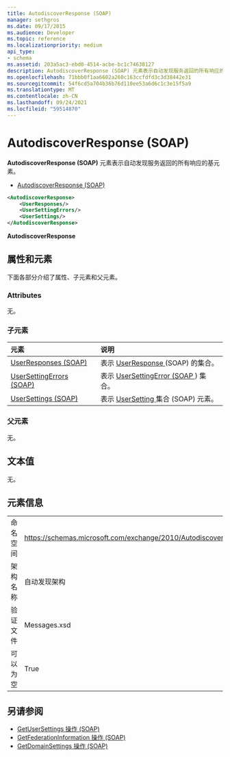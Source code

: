 ```yaml
---
title: AutodiscoverResponse (SOAP)
manager: sethgros
ms.date: 09/17/2015
ms.audience: Developer
ms.topic: reference
ms.localizationpriority: medium
api_type:
- schema
ms.assetid: 203a5ac3-ebd0-4514-acbe-bc1c74638127
description: AutodiscoverResponse (SOAP) 元素表示自动发现服务返回的所有响应的基元素。
ms.openlocfilehash: 71bbb0f1aa6602a260c163ccfdfd3c3d38442e31
ms.sourcegitcommit: 54f6cd5a704b36b76d110ee53a6d6c1c3e15f5a9
ms.translationtype: MT
ms.contentlocale: zh-CN
ms.lasthandoff: 09/24/2021
ms.locfileid: "59514870"
---
```

# <a name="autodiscoverresponse-soap"></a>AutodiscoverResponse (SOAP)

**AutodiscoverResponse (SOAP)** 元素表示自动发现服务返回的所有响应的基元素。 
  
- [AutodiscoverResponse (SOAP)](autodiscoverresponse-soap.md)
  
```XML
<AutodiscoverResponse>
    <UserResponses/>
    <UserSettingErrors/>
    <UserSettings/>
</AutodiscoverResponse>

```

 **AutodiscoverResponse**
## <a name="attributes-and-elements"></a>属性和元素

下面各部分介绍了属性、子元素和父元素。
  
### <a name="attributes"></a>Attributes

无。
  
### <a name="child-elements"></a>子元素

|**元素**|**说明**|
|:-----|:-----|
|[UserResponses (SOAP)](userresponses-soap.md) <br/> |表示 [UserResponse ](userresponse-soap.md) (SOAP) 的集合。  <br/> |
|[UserSettingErrors (SOAP)](usersettingerrors-soap.md) <br/> |表示 [UserSettingError (SOAP ](usersettingerror-soap.md)) 集合。  <br/> |
|[UserSettings (SOAP)](usersettings-soap.md) <br/> |表示 [UserSetting ](usersetting-soap.md) 集合 (SOAP) 元素。  <br/> |
   
### <a name="parent-elements"></a>父元素

无。
  
## <a name="text-value"></a>文本值

无。
  
## <a name="element-information"></a>元素信息

|||
|:-----|:-----|
|命名空间  <br/> |https://schemas.microsoft.com/exchange/2010/Autodiscover  <br/> |
|架构名称  <br/> |自动发现架构  <br/> |
|验证文件  <br/> |Messages.xsd  <br/> |
|可以为空  <br/> |True  <br/> |
   
## <a name="see-also"></a>另请参阅

- [GetUserSettings 操作 (SOAP)](getusersettings-operation-soap.md)
- [GetFederationInformation 操作 (SOAP)](getfederationinformation-operation-soap.md)
- [GetDomainSettings 操作 (SOAP)](getdomainsettings-operation-soap.md)

